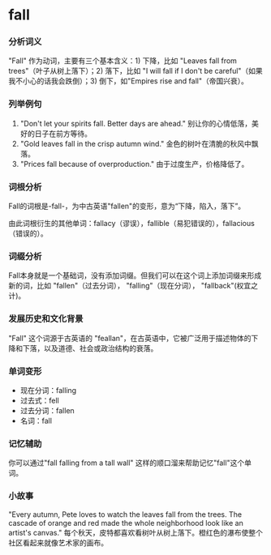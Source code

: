 # fall

### 分析词义

  

"Fall" 作为动词，主要有三个基本含义：1) 下降，比如 "Leaves fall from trees"（叶子从树上落下）；2) 落下，比如 "I will fall if I don't be careful"（如果我不小心的话我会跌倒）；3) 倒下，如"Empires rise and fall"（帝国兴衰）。

  

### 列举例句

  

1.  "Don't let your spirits fall. Better days are ahead." 别让你的心情低落，美好的日子在前方等待。
2.  "Gold leaves fall in the crisp autumn wind." 金色的树叶在清脆的秋风中飘落。
3.  "Prices fall because of overproduction." 由于过度生产，价格降低了。

  

### 词根分析

  

Fall的词根是-fall-，为中古英语"fallen"的变形，意为“下降，陷入，落下”。

  

由此词根衍生的其他单词：fallacy（谬误），fallible（易犯错误的），fallacious（错误的）。

  

### 词缀分析

  

Fall本身就是一个基础词，没有添加词缀。但我们可以在这个词上添加词缀来形成新的词，比如 "fallen"（过去分词）， "falling"（现在分词）， "fallback"(权宜之计)。

  

### 发展历史和文化背景

  

"Fall" 这个词源于古英语的 "feallan"，在古英语中，它被广泛用于描述物体的下降和下落，以及道德、社会或政治结构的衰落。

  

### 单词变形

  

*   现在分词：falling
*   过去式：fell
*   过去分词：fallen
*   名词：fall

  

### 记忆辅助

  

你可以通过"fall falling from a tall wall" 这样的顺口溜来帮助记忆"fall"这个单词。

  

### 小故事

  

"Every autumn, Pete loves to watch the leaves fall from the trees. The cascade of orange and red made the whole neighborhood look like an artist's canvas." 每个秋天，皮特都喜欢看树叶从树上落下。橙红色的瀑布使整个社区看起来就像艺术家的画布。
